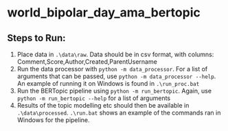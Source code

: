 # world_bipolar_day_ama_bertopic

## Steps to Run:

1. Place data in `.\data\raw`. Data should be in csv format, with columns: Comment,Score,Author,Created,ParentUsername
2. Run the data processor with `python -m data_processor`. For a list of arguments that can be passed, use `python -m data_processor --help`. An example of running it on Windows is found in `.\run_proc.bat`
3. Run the BERTopic pipeline using `python -m run_bertopic`. Again, use `python -m run_bertopic --help` for a list of arguments 
4. Results of the topic modelling etc should then be available in `.\data\processed`. `.\run.bat` shows an example of the commands ran in Windows for the pipeline.